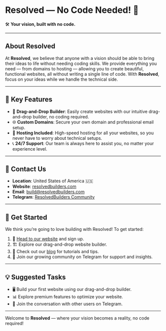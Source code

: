 # Resolved — No Code Needed! 🚀

🛠️ **Your vision, built with no code.**

---

## About Resolved

At **Resolved**, we believe that anyone with a vision should be able to bring their ideas to life without needing coding skills. We provide everything you need — from domains to hosting — allowing you to create beautiful, functional websites, all without writing a single line of code. With **Resolved**, focus on your ideas while we handle the technical side.

---

## 🌟 Key Features

- 🔧 **Drag-and-Drop Builder**: Easily create websites with our intuitive drag-and-drop builder, no coding required.
- 🌐 **Custom Domains**: Secure your own domain and professional email setup.
- 🚀 **Hosting Included**: High-speed hosting for all your websites, so you never have to worry about technical setups.
- 📞 **24/7 Support**: Our team is always here to assist you, no matter your experience level.

---

## 📍 Contact Us

- **Location**: United States of America 🇺🇸  
- **Website**: [resolvedbuilders.com](https://resolvedbuilders.com)  
- **Email**: [build@resolvedbuilders.com](mailto:build@resolvedbuilders.com)  
- **Telegram**: [ResolvedBuilders Community](https://t.me/ResolvedBuilders)  

---

## 🚀 Get Started

We think you’re going to love building with Resolved! To get started:

1. 🔗 [Head to our website](https://resolvedbuilders.com) and sign up.
2. 🏗️ Explore our drag-and-drop website builder.
3. 📖 Check out our [blog](https://resolvedbuilders.com/blog) for tutorials and tips.
4. 💬 Join our growing community on Telegram for support and insights.

---

## 💡 Suggested Tasks

- 🖥️ Build your first website using our drag-and-drop builder.
- 📊 Explore premium features to optimize your website.
- 🤝 Join the conversation with other users on Telegram.
  
---

Welcome to **Resolved** — where your vision becomes a reality, no code required!
